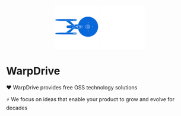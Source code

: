 <p align="center">
  <img
    class="project-logo"
    src="https://raw.githubusercontent.com/warp-drive-engineering/.github/main/profile/NCC-1701-a-blue.svg#gh-light-mode-only"
    alt="Built with WarpDrive"
    width="120px"
    title="Built with WarpDrive"
    />
  <img
    class="project-logo"
    src="https://raw.githubusercontent.com/warp-drive-engineering/.github/main/profile/NCC-1701-a.svg#gh-dark-mode-only"
    alt="Built with WarpDrive"
    width="120px"
    title="Built with WarpDrive" />
</p>

# WarpDrive

:heart: WarpDrive provides free OSS technology solutions 

⚡️ We focus on ideas that enable your product to grow and evolve for decades
